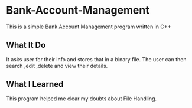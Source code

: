 # Bank-Account-Management

This is a simple Bank Account Management program written in C++

## What It Do

It asks user for their info and stores that in a binary file.
The user can then search ,edit ,delete and view their details.

## What I Learned

This program helped me clear my doubts about File Handling.
